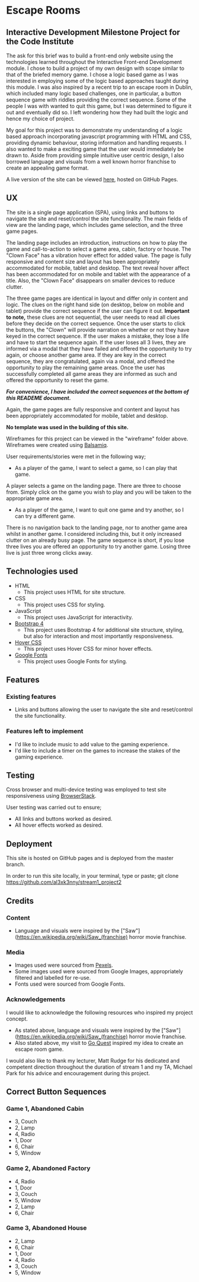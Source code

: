 # Escape Rooms
## Interactive Development Milestone Project for the Code Institute

The ask for this brief was to build a front-end only website using the technologies learned throughout the Interactive Front-end Development module. I chose to build a project of my own design with scope similar to that of the briefed memory game. I chose a logic based game as I was interested in employing some of the logic based approaches taught during this module. I was also inspired by a recent trip to an escape room in Dublin, which included many logic based challenges, one in particular, a button sequence game with riddles providing the correct sequence. Some of the people I was with wanted to quit this game, but I was determined to figure it out and eventually did so. I left wondering how they had built the logic and hence my choice of project.

My goal for this project was to demonstrate my understanding of a logic based approach incorporating javascript programming with HTML and CSS, providing dynamic behaviour, storing information and handling requests. I also wanted to make a exciting game that the user would immediately be drawn to. Aside from providing simple intuitive user centric design, I also borrowed language and visuals from a well known horror franchise to create an appealing game format.

A live version of the site can be viewed [here](https://al3xk3nny.github.io/stream1_project2/), hosted on GitHub Pages.

## UX

The site is a single page application (SPA), using links and buttons to navigate the site and reset/control the site functionality. The main fields of view are the landing page, which includes game selection, and the three game pages.

The landing page includes an introduction, instructions on how to play the game and call-to-action to select a game area, cabin, factory or house. The "Clown Face" has a vibration hover effect for added value. The page is fully responsive and content size and layout has been appropriately accommodated for mobile, tablet and desktop. The text reveal hover affect has been accommodated for on mobile and tablet with the appearance of a title. Also, the "Clown Face" disappears on smaller devices to reduce clutter.

The three game pages are identical in layout and differ only in content and logic. The clues on the right hand side (on desktop, below on mobile and tablet) provide the correct sequence if the user can figure it out. **Important to note,** these clues are not sequential, the user needs to read all clues before they decide on the correct sequence. Once the user starts to click the buttons, the "Clown" will provide narration on whether or not they have keyed in the correct sequence. If the user makes a mistake, they lose a life and have to start the sequence again. If the user loses all 3 lives, they are informed via a modal that they have failed and offered the opportunity to try again, or choose another game area. If they are key in the correct sequence, they are congratulated, again via a modal, and offered the opportunity to play the remaining game areas. Once the user has successfully completed all game areas they are informed as such and offered the opportunity to reset the game.

***For convenience, I have included the correct sequences at the bottom of this READEME document.***

Again, the game pages are fully responsive and content and layout has been appropriately accommodated  for mobile, tablet and desktop.

**No template was used in the building of this site.**

Wireframes for this project can be viewed in the "wireframe" folder above. Wireframes were created using [Balsamiq](https://balsamiq.com/).

User requirements/stories were met in the following way;
- As a player of the game, I want to select a game, so I can play that game.

A player selects a game on the landing page. There are three to choose from. Simply click on the game you wish to play and you will be taken to the appropriate game area.

- As a player of the game, I want to quit one game and try another, so I can try a different game.

There is no navigation back to the landing page, nor to another game area whilst in another game. I considered including this, but it only increased clutter on an already busy page. The game sequence is short, if you lose three lives you are offered an opportunity to try another game. Losing three live is just three wrong clicks away.

## Technologies used

- HTML
    - This project uses HTML for site structure.
- CSS
    - This project uses CSS for styling.
- JavaScript
    - This project uses JavaScript for interactivity.
- [Bootstrap 4](https://getbootstrap.com/)
    - This project uses Bootstrap 4 for additional site structure, styling, but also for interaction and most importantly responsiveness. 
- [Hover CSS](http://ianlunn.github.io/Hover/)
    - This project uses Hover CSS for minor hover effects. 
- [Google Fonts](https://fonts.google.com/)
    - This project uses Google Fonts for styling.

## Features

### Existing features
- Links and buttons allowing the user to navigate the site and reset/control the site functionality.

### Features left to implement
- I'd like to include music to add value to the gaming experience.
- I'd like to include a timer on the games to increase the stakes of the gaming experience.

## Testing

Cross browser and multi-device testing was employed to test site responsiveness using [BrowserStack](https://www.browserstack.com).

User testing was carried out to ensure;
- All links and buttons worked as desired.
- All hover effects worked as desired.

## Deployment

This site is hosted on GitHub pages and is deployed from the master branch.

In order to run this site locally, in your terminal, type or paste; git clone https://github.com/al3xk3nny/stream1_project2

## Credits

### Content

- Language and visuals were inspired by the ["Saw"](https://en.wikipedia.org/wiki/Saw_(franchise) horror movie franchise.

### Media

- Images used were sourced from [Pexels](https://www.pexels.com/).
- Some images used were sourced from Google Images, appropriately filtered and labelled for re-use.
- Fonts used were sourced from Google Fonts.

### Acknowledgements

I would like to acknowledge the following resources who inspired my project concept.
- As stated above, language and visuals were inspired by the ["Saw"](https://en.wikipedia.org/wiki/Saw_(franchise) horror movie franchise.
- Also stated above, my visit to [Go Quest](https://goquest.ie/) inspired my idea to create an escape room game.

I would also like to thank my lecturer, Matt Rudge for his dedicated and competent direction throughout the duration of stream 1 and my TA, Michael Park for his advice and encouragement during this project.


## Correct Button Sequences

### Game 1, Abandoned Cabin
- 3, Couch
- 2, Lamp
- 4, Radio
- 1, Door
- 6, Chair
- 5, Window

### Game 2, Abandoned Factory
- 4, Radio
- 1, Door
- 3, Couch
- 5, Window
- 2, Lamp
- 6, Chair

### Game 3, Abandoned House
- 2, Lamp
- 6, Chair
- 1, Door
- 4, Radio
- 3, Couch
- 5, Window